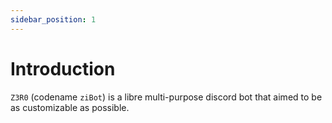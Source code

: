```yaml
---
sidebar_position: 1
---
```


# Introduction

`Z3R0` (codename `ziBot`) is a libre multi-purpose discord bot that aimed to be as customizable as possible.
